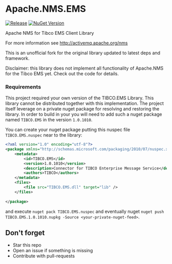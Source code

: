 # Apache.NMS.EMS 

[![Release](https://github.com/fbarresi/activemq-nms-ems/actions/workflows/release.yml/badge.svg)](https://github.com/fbarresi/activemq-nms-ems/actions/workflows/release.yml)
[![NuGet Version](https://img.shields.io/nuget/vpre/Unofficial.Apache.NMS.EMS)](https://www.nuget.org/packages/Unofficial.Apache.NMS.EMS/)

Apache NMS for Tibco EMS Client Library

For more information see http://activemq.apache.org/nms

This is an unofficial fork for the original library updated to latest deps and framework.

Disclaimer: this library does not implement all functionality of Apache.NMS for the Tibco EMS yet.
Check out the code for details. 

### Requirements

This project required your own version of the TIBCO.EMS Library.
This library cannot be distributed together with this implementation. 
The project itself leverage on a private nuget package for resolving and restoring the library. 
In order to build in your you will need to add such a nuget package named `TIBCO.EMS` in the version `1.0.1010`.

You can create your nuget package putting this nuspec file `TIBCO.EMS.nuspec` near to the library:

````xml
<?xml version="1.0" encoding="utf-8"?>
<package xmlns="http://schemas.microsoft.com/packaging/2010/07/nuspec.xsd">
    <metadata>
        <id>TIBCO.EMS</id>
        <version>1.0.1010</version>
        <description>Connector for TIBCO Enterprise Message Service</description>
        <authors>TIBCO</authors>    
    </metadata>
    <files>
        <file src="TIBCO.EMS.dll" target="lib" />
    </files>
    
</package>
````
and execute `nuget pack TIBCO.EMS.nuspec` and eventually nuget 
`nuget push TIBCO.EMS.1.0.1010.nupkg -Source <your-private-nuget-feed>`.

## Don't forget

- Star this repo
- Open an issue if something is missing
- Contribute with pull-requests